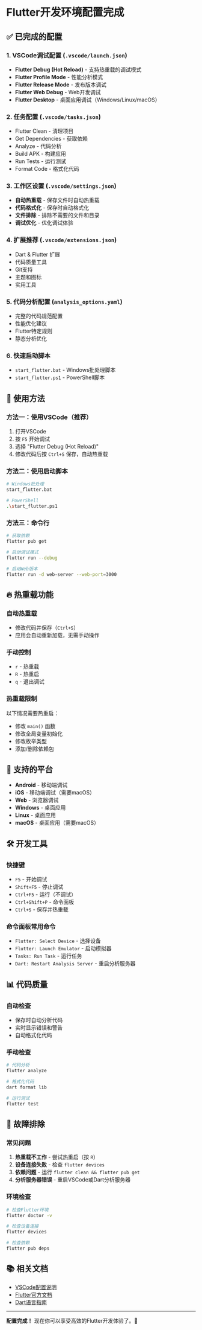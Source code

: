 # Flutter开发环境配置完成

## ✅ 已完成的配置

### 1. VSCode调试配置 (`.vscode/launch.json`)
- **Flutter Debug (Hot Reload)** - 支持热重载的调试模式
- **Flutter Profile Mode** - 性能分析模式
- **Flutter Release Mode** - 发布版本调试
- **Flutter Web Debug** - Web开发调试
- **Flutter Desktop** - 桌面应用调试（Windows/Linux/macOS）

### 2. 任务配置 (`.vscode/tasks.json`)
- Flutter Clean - 清理项目
- Get Dependencies - 获取依赖
- Analyze - 代码分析
- Build APK - 构建应用
- Run Tests - 运行测试
- Format Code - 格式化代码

### 3. 工作区设置 (`.vscode/settings.json`)
- **自动热重载** - 保存文件时自动热重载
- **代码格式化** - 保存时自动格式化
- **文件排除** - 排除不需要的文件和目录
- **调试优化** - 优化调试体验

### 4. 扩展推荐 (`.vscode/extensions.json`)
- Dart & Flutter 扩展
- 代码质量工具
- Git支持
- 主题和图标
- 实用工具

### 5. 代码分析配置 (`analysis_options.yaml`)
- 完整的代码规范配置
- 性能优化建议
- Flutter特定规则
- 静态分析优化

### 6. 快速启动脚本
- `start_flutter.bat` - Windows批处理脚本
- `start_flutter.ps1` - PowerShell脚本

## 🚀 使用方法

### 方法一：使用VSCode（推荐）
1. 打开VSCode
2. 按 `F5` 开始调试
3. 选择 "Flutter Debug (Hot Reload)"
4. 修改代码后按 `Ctrl+S` 保存，自动热重载

### 方法二：使用启动脚本
```bash
# Windows批处理
start_flutter.bat

# PowerShell
.\start_flutter.ps1
```

### 方法三：命令行
```bash
# 获取依赖
flutter pub get

# 启动调试模式
flutter run --debug

# 启动Web版本
flutter run -d web-server --web-port=3000
```

## 🔥 热重载功能

### 自动热重载
- 修改代码并保存（`Ctrl+S`）
- 应用会自动重新加载，无需手动操作

### 手动控制
- `r` - 热重载
- `R` - 热重启
- `q` - 退出调试

### 热重载限制
以下情况需要热重启：
- 修改 `main()` 函数
- 修改全局变量初始化
- 修改枚举类型
- 添加/删除依赖包

## 📱 支持的平台

- **Android** - 移动端调试
- **iOS** - 移动端调试（需要macOS）
- **Web** - 浏览器调试
- **Windows** - 桌面应用
- **Linux** - 桌面应用
- **macOS** - 桌面应用（需要macOS）

## 🛠️ 开发工具

### 快捷键
- `F5` - 开始调试
- `Shift+F5` - 停止调试
- `Ctrl+F5` - 运行（不调试）
- `Ctrl+Shift+P` - 命令面板
- `Ctrl+S` - 保存并热重载

### 命令面板常用命令
- `Flutter: Select Device` - 选择设备
- `Flutter: Launch Emulator` - 启动模拟器
- `Tasks: Run Task` - 运行任务
- `Dart: Restart Analysis Server` - 重启分析服务器

## 📊 代码质量

### 自动检查
- 保存时自动分析代码
- 实时显示错误和警告
- 自动格式化代码

### 手动检查
```bash
# 代码分析
flutter analyze

# 格式化代码
dart format lib

# 运行测试
flutter test
```

## 🔧 故障排除

### 常见问题
1. **热重载不工作** - 尝试热重启（按 `R`）
2. **设备连接失败** - 检查 `flutter devices`
3. **依赖问题** - 运行 `flutter clean && flutter pub get`
4. **分析服务器错误** - 重启VSCode或Dart分析服务器

### 环境检查
```bash
# 检查Flutter环境
flutter doctor -v

# 检查设备连接
flutter devices

# 检查依赖
flutter pub deps
```

## 📚 相关文档

- [VSCode配置说明](.vscode/README.md)
- [Flutter官方文档](https://flutter.dev/docs)
- [Dart语言指南](https://dart.dev/guides)

---

**配置完成！** 现在你可以享受高效的Flutter开发体验了。🎉
